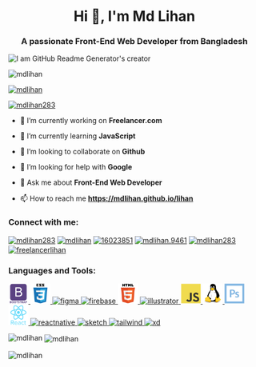 <h1 align="center">Hi 👋, I'm Md Lihan</h1>
<h3 align="center">A passionate Front-End Web Developer from Bangladesh</h3>

![I am GitHub Readme Generator's creator](https://scontent.fdac24-1.fna.fbcdn.net/v/t39.30808-1/c277.52.526.526a/s160x160/244846315_414117060429768_5274818450790677087_n.jpg?_nc_cat=107&ccb=1-5&_nc_sid=7206a8&_nc_eui2=AeHYgdsULuC2963KPTO73wxblVYjwcEELN2VViPBwQQs3RnmyGxdRfX8eJKhKwNaVncu8otmMEYo6RNVQpx7SsnN&_nc_ohc=8wYthJ5XCbgAX9w7MaU&_nc_ht=scontent.fdac24-1.fna&oh=e49d5e54f6cc9f6f17c73ddea4268b5b&oe=61A97336)

<p align="left"> <img src="https://komarev.com/ghpvc/?username=mdlihan&label=Profile%20views&color=0e75b6&style=flat" alt="mdlihan" /> </p>

<p align="left"> <a href="https://github.com/ryo-ma/github-profile-trophy"><img src="https://github-profile-trophy.vercel.app/?username=mdlihan" alt="mdlihan" /></a> </p>

<p align="left"> <a href="https://twitter.com/mdlihan283" target="blank"><img src="https://img.shields.io/twitter/follow/mdlihan283?logo=twitter&style=for-the-badge" alt="mdlihan283" /></a> </p>

- 🔭 I’m currently working on **Freelancer.com**

- 🌱 I’m currently learning **JavaScript**

- 👯 I’m looking to collaborate on **Github**

- 🤝 I’m looking for help with **Google**

- 💬 Ask me about **Front-End Web Developer**

- 📫 How to reach me **https://mdlihan.github.io/lihan**

<h3 align="left">Connect with me:</h3>
<p align="left">
<a href="https://twitter.com/mdlihan283" target="blank"><img align="center" src="https://raw.githubusercontent.com/rahuldkjain/github-profile-readme-generator/master/src/images/icons/Social/twitter.svg" alt="mdlihan283" height="30" width="40" /></a>
<a href="https://linkedin.com/in/mdlihan" target="blank"><img align="center" src="https://raw.githubusercontent.com/rahuldkjain/github-profile-readme-generator/master/src/images/icons/Social/linked-in-alt.svg" alt="mdlihan" height="30" width="40" /></a>
<a href="https://stackoverflow.com/users/16023851" target="blank"><img align="center" src="https://raw.githubusercontent.com/rahuldkjain/github-profile-readme-generator/master/src/images/icons/Social/stack-overflow.svg" alt="16023851" height="30" width="40" /></a>
<a href="https://fb.com/mdlihan.9461" target="blank"><img align="center" src="https://raw.githubusercontent.com/rahuldkjain/github-profile-readme-generator/master/src/images/icons/Social/facebook.svg" alt="mdlihan.9461" height="30" width="40" /></a>
<a href="https://instagram.com/mdlihan283" target="blank"><img align="center" src="https://raw.githubusercontent.com/rahuldkjain/github-profile-readme-generator/master/src/images/icons/Social/instagram.svg" alt="mdlihan283" height="30" width="40" /></a>
<a href="https://dribbble.com/freelancerlihan" target="blank"><img align="center" src="https://raw.githubusercontent.com/rahuldkjain/github-profile-readme-generator/master/src/images/icons/Social/dribbble.svg" alt="freelancerlihan" height="30" width="40" /></a>
</p>

<h3 align="left">Languages and Tools:</h3>
<p align="left"> <a href="https://getbootstrap.com" target="_blank" rel="noreferrer"> <img src="https://raw.githubusercontent.com/devicons/devicon/master/icons/bootstrap/bootstrap-plain-wordmark.svg" alt="bootstrap" width="40" height="40"/> </a> <a href="https://www.w3schools.com/css/" target="_blank" rel="noreferrer"> <img src="https://raw.githubusercontent.com/devicons/devicon/master/icons/css3/css3-original-wordmark.svg" alt="css3" width="40" height="40"/> </a> <a href="https://www.figma.com/" target="_blank" rel="noreferrer"> <img src="https://www.vectorlogo.zone/logos/figma/figma-icon.svg" alt="figma" width="40" height="40"/> </a> <a href="https://firebase.google.com/" target="_blank" rel="noreferrer"> <img src="https://www.vectorlogo.zone/logos/firebase/firebase-icon.svg" alt="firebase" width="40" height="40"/> </a> <a href="https://www.w3.org/html/" target="_blank" rel="noreferrer"> <img src="https://raw.githubusercontent.com/devicons/devicon/master/icons/html5/html5-original-wordmark.svg" alt="html5" width="40" height="40"/> </a> <a href="https://www.adobe.com/in/products/illustrator.html" target="_blank" rel="noreferrer"> <img src="https://www.vectorlogo.zone/logos/adobe_illustrator/adobe_illustrator-icon.svg" alt="illustrator" width="40" height="40"/> </a> <a href="https://developer.mozilla.org/en-US/docs/Web/JavaScript" target="_blank" rel="noreferrer"> <img src="https://raw.githubusercontent.com/devicons/devicon/master/icons/javascript/javascript-original.svg" alt="javascript" width="40" height="40"/> </a> <a href="https://www.linux.org/" target="_blank" rel="noreferrer"> <img src="https://raw.githubusercontent.com/devicons/devicon/master/icons/linux/linux-original.svg" alt="linux" width="40" height="40"/> </a> <a href="https://www.photoshop.com/en" target="_blank" rel="noreferrer"> <img src="https://raw.githubusercontent.com/devicons/devicon/master/icons/photoshop/photoshop-line.svg" alt="photoshop" width="40" height="40"/> </a> <a href="https://reactjs.org/" target="_blank" rel="noreferrer"> <img src="https://raw.githubusercontent.com/devicons/devicon/master/icons/react/react-original-wordmark.svg" alt="react" width="40" height="40"/> </a> <a href="https://reactnative.dev/" target="_blank" rel="noreferrer"> <img src="https://reactnative.dev/img/header_logo.svg" alt="reactnative" width="40" height="40"/> </a> <a href="https://www.sketch.com/" target="_blank" rel="noreferrer"> <img src="https://www.vectorlogo.zone/logos/sketchapp/sketchapp-icon.svg" alt="sketch" width="40" height="40"/> </a> <a href="https://tailwindcss.com/" target="_blank" rel="noreferrer"> <img src="https://www.vectorlogo.zone/logos/tailwindcss/tailwindcss-icon.svg" alt="tailwind" width="40" height="40"/> </a> <a href="https://www.adobe.com/products/xd.html" target="_blank" rel="noreferrer"> <img src="https://cdn.worldvectorlogo.com/logos/adobe-xd.svg" alt="xd" width="40" height="40"/> </a> </p>

<p><img align="left" src="https://github-readme-stats.vercel.app/api/top-langs?username=mdlihan&show_icons=true&locale=en&layout=compact" alt="mdlihan" /></p>

<p>&nbsp;<img align="center" src="https://github-readme-stats.vercel.app/api?username=mdlihan&show_icons=true&locale=en" alt="mdlihan" /></p>

<p><img align="center" src="https://github-readme-streak-stats.herokuapp.com/?user=mdlihan&" alt="mdlihan" /></p>






